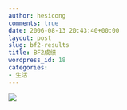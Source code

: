 ```yaml
---
author: hesicong
comments: true
date: 2006-08-13 20:43:40+00:00
layout: post
slug: bf2-results
title: BF2成绩
wordpress_id: 18
categories:
- 生活
---
```


[![](http://rank.bf2.com.cn/sig/44380698.png)](http://rank.bf2.com.cn/?page=plr&player=12212)
